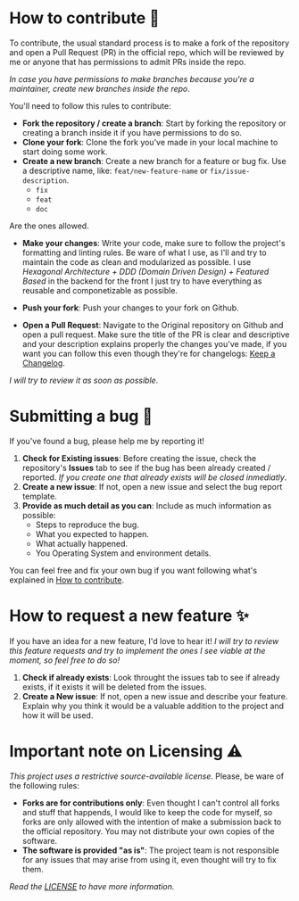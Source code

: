 # How to contribute 🍵
To contribute, the usual standard process is to make a fork of the repository and open a Pull Request (PR) in the official repo, which will be reviewed by me or anyone that has permissions to admit PRs inside the repo.

_In case you have permissions to make branches because you're a maintainer, create new branches inside the repo_.

You'll need to follow this rules to contribute:
- **Fork the repository / create a branch**: Start by forking the repository or creating a branch inside it if you have permissions to do so.
- **Clone your fork**: Clone the fork you've made in your local machine to start doing some work.
- **Create a new branch**: Create a new branch for a feature or bug fix. Use a descriptive name, like: `feat/new-feature-name` or `fix/issue-description`.
    - `fix`
    - `feat`
    - `doc`
    
Are the ones allowed.

- **Make your changes**: Write your code, make sure to follow the project's formatting and linting rules. Be ware of what I use, as I'll and try to maintain the code as clean and modularized as possible. I use _Hexagonal Architecture + DDD (Domain Driven Design) + Featured Based_ in the backend for the front I just try to have everything as reusable and componetizable as possible.

- **Push your fork**: Push your changes to your fork on Github.
- **Open a Pull Request**: Navigate to the Original repository on Github and open a pull request. Make sure the title of the PR is clear and descriptive and your description explains properly the changes you've made, if you want you can follow this even though they're for changelogs: [Keep a Changelog](https://keepachangelog.com/en/1.1.0/).

_I will try to review it as soon as possible_.

# Submitting a bug 🐛
If you've found a bug, please help me by reporting it!
1. **Check for Existing issues**: Before creating the issue, check the repository's **Issues** tab to see if the bug has been already created / reported.
_If you create one that already exists will be closed inmediatly_.
2. **Create a new issue**: If not, open a new issue and select the bug report template.
3. **Provide as much detail as you can**: Include as much information as possible:
    - Steps to reproduce the bug.
    - What you expected to happen.
    - What actually happened.
    - You Operating System and environment details.

You can feel free and fix your own bug if you want following what's explained in [How to contribute](#how-to-contribute).

# How to request a new feature ✨
If you have an idea for a new feature, I'd love to hear it!
_I will try to review this feature requests and try to implement the ones I see viable at the moment, so feel free to do so!_
1. **Check if already exists**: Look throught the issues tab to see if already exists, if it exists it will be deleted from the issues.
2. **Create a New issue**: If not, open a new issue and describe your feature. Explain why you think it would be a valuable addition to the project and how it will be used.

# Important note on Licensing ⚠️
_This project uses a restrictive source-available license_. Please, be ware of the following rules:
- **Forks are for contributions only**: Even thought I can't control all forks and stuff that happends, I would like to keep the code for myself, so forks are only allowed with the intention of make a submission back to the official repository. You may not distribute your own copies of the software.
- **The software is provided "as is"**: The project team is not responsible for any issues that may arise from using it, even thought will try to fix them.

_Read the [LICENSE](./LICENSE.md) to have more information._